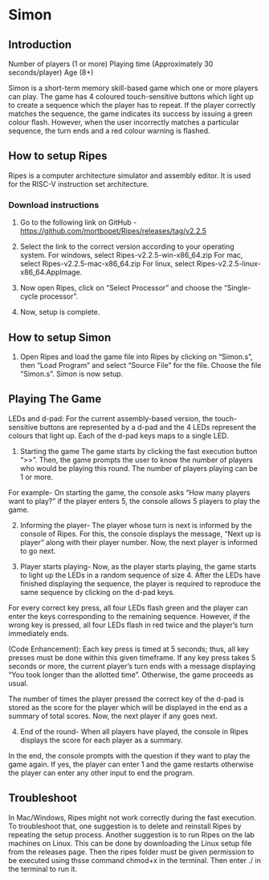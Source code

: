 # Simon
## Introduction
Number of players (1 or more)
Playing time (Approximately 30 seconds/player)
Age (8+) 

Simon is a short-term memory skill-based game which one or more players can play. The game has 4 coloured touch-sensitive buttons which light up to create a sequence which the player has to repeat. If the player correctly matches the sequence, the game indicates its success by issuing a green colour flash. However, when the user incorrectly matches a particular sequence, the turn ends and a red colour warning is flashed. 

## How to setup Ripes
Ripes is a computer architecture simulator and assembly editor. It is used for the RISC-V instruction set architecture.

### Download instructions
1)	Go to the following link on GitHub -https://github.com/mortbopet/Ripes/releases/tag/v2.2.5

2)	Select the link to the correct version according to your operating system. 
For windows, select Ripes-v2.2.5-win-x86_64.zip 
For mac, select Ripes-v2.2.5-mac-x86_64.zip 
For linux, select Ripes-v2.2.5-linux-x86_64.AppImage.

3)	Now open Ripes, click on “Select Processor” and choose the “Single-cycle processor”.  

4)	Now, setup is complete.

## How to setup Simon
1)	Open Ripes and load the game file into Ripes by clicking on “Simon.s”, then “Load Program” and select “Source File” for the file. Choose the file “Simon.s”.  Simon is now setup.

## Playing The Game
LEDs and d-pad:
For the current assembly-based version, the touch-sensitive buttons are represented by a d-pad and the 4 LEDs represent the colours that light up. Each of the d-pad keys maps to a single LED.

1.	Starting the game
The game starts by clicking the fast execution button “>>”. Then, the game prompts the user to know the number of players who would be playing this round. The number of players playing can be 1 or more.

For example- On starting the game, the console asks “How many players want to play?” if the player enters 5, the console allows 5 players to play the game.

2.	Informing the player-
The player whose turn is next is informed by the console of Ripes. For this, the console displays the message, “Next up is player” along with their player number. Now, the next player is informed to go next.

3.	Player starts playing-
Now, as the player starts playing, the game starts to light up the LEDs in a random sequence of size 4. After the LEDs have finished displaying the sequence, the player is required to reproduce the same sequence by clicking on the d-pad keys. 
 
For every correct key press, all four LEDs flash green and the player can enter the keys corresponding to the remaining sequence. However, if the wrong key is pressed, all four LEDs flash in red twice and the player’s turn immediately ends. 
 
(Code Enhancement): Each key press is timed at 5 seconds; thus, all key presses must be done within this given timeframe. If any key press takes 5 seconds or more, the current player’s turn ends with a message displaying “You took longer than the allotted time”. Otherwise, the game proceeds as usual.

The number of times the player pressed the correct key of the d-pad is stored as the score for the player which will be displayed in the end as a summary of total scores. Now, the next player if any goes next.

4.	End of the round-
When all players have played, the console in Ripes displays the score for each player as a summary. 

In the end, the console prompts with the question if they want to play the game again. If yes, the player can enter 1 and the game restarts otherwise the player can enter any other input to end the program.

## Troubleshoot
In Mac/Windows, Ripes might not work correctly during the fast execution.
To troubleshoot that, one suggestion is to delete and reinstall Ripes by repeating the setup process.
Another suggestion is to run Ripes on the lab machines on Linux. This can be done by downloading the Linux setup file from the releases page. Then the ripes folder must be given permission to be executed using thsse command chmod+x in the terminal. Then enter ./<name of the file>  in the terminal to run it.
